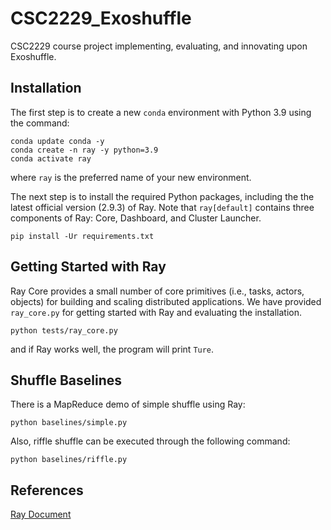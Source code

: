 # CSC2229_Exoshuffle
CSC2229 course project implementing, evaluating, and innovating upon Exoshuffle. 

## Installation

The first step is to create a new `conda` environment with Python 3.9 using the
command:

```
conda update conda -y
conda create -n ray -y python=3.9
conda activate ray
```
where `ray` is the preferred name of your new environment.

The next step is to install the required Python packages, including the the latest
official version (2.9.3) of Ray. Note that `ray[default]` contains three
components of Ray: Core, Dashboard, and Cluster Launcher.

```
pip install -Ur requirements.txt
```

## Getting Started with Ray

Ray Core provides a small number of core primitives (i.e., tasks, actors,
objects) for building and scaling distributed applications. We have provided
`ray_core.py` for getting started with Ray and evaluating the installation.

```
python tests/ray_core.py
```
and if Ray works well, the program will print `Ture`.

## Shuffle Baselines

There is a MapReduce demo of simple shuffle using Ray:
```
python baselines/simple.py
```

Also, riffle shuffle can be executed through the following command:
```
python baselines/riffle.py
```

## References

[Ray Document](https://docs.ray.io/en/latest/index.html)
